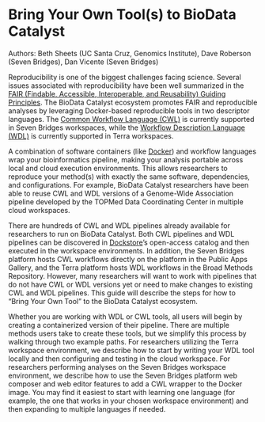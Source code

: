 # Bring Your Own Tool\(s\) to BioData Catalyst

Authors: Beth Sheets \(UC Santa Cruz, Genomics Institute\), Dave Roberson \(Seven Bridges\), Dan Vicente \(Seven Bridges\)

Reproducibility is one of the biggest challenges facing science. Several issues associated with reproducibility have been well summarized in the [FAIR \(Findable, Accessible, Interoperable, and Reusability\) Guiding Principles](https://www.ncbi.nlm.nih.gov/pmc/articles/PMC4792175/).  The BioData Catalyst ecosystem promotes FAIR and reproducible analyses by leveraging Docker-based reproducible tools in two descriptor languages. The [Common Workflow Language \(CWL\)](https://www.commonwl.org/) is currently supported in Seven Bridges workspaces, while the [Workflow Description Language \(WDL\)](https://openwdl.org/) is currently supported in Terra workspaces. 

A combination of software containers \(like [Docker](https://www.docker.com/)\) and workflow languages wrap your bioinformatics pipeline, making your analysis portable across local and cloud execution environments. This allows researchers to reproduce your method\(s\) with exactly the same software, dependencies, and configurations. For example, BioData Catalyst researchers have been able to reuse CWL and WDL versions of a Genome-Wide Association pipeline developed by the TOPMed Data Coordinating Center in multiple cloud workspaces. 

There are hundreds of CWL and WDL pipelines already available for researchers to run on BioData Catalyst. Both CWL pipelines and WDL pipelines can be discovered in [Dockstore](https://dockstore.org/)’s open-access catalog and then executed in the workspace environments. In addition, the Seven Bridges platform hosts CWL workflows directly on the platform in the Public Apps Gallery, and the Terra platform hosts WDL workflows in the Broad Methods Repository. However, many researchers will want to work with pipelines that do not have CWL or WDL versions yet or need to make changes to existing CWL and WDL pipelines. This guide will describe the steps for how to “Bring Your Own Tool” to the BioData Catalyst ecosystem.

Whether you are working with WDL or CWL tools, all users will begin by creating a containerized version of their pipeline. There are multiple methods users take to create these tools, but we simplify this process by walking through two example paths. For researchers utilizing the Terra workspace environment, we describe how to start by writing your WDL tool locally and then configuring and testing in the cloud workspace. For researchers performing analyses on the Seven Bridges workspace environment, we describe how to use the Seven Bridges platform web composer and web editor features to add a CWL wrapper to the Docker image. You may find it easiest to start with learning one language \(for example, the one that works in your chosen workspace environment\) and then expanding to multiple languages if needed.  


